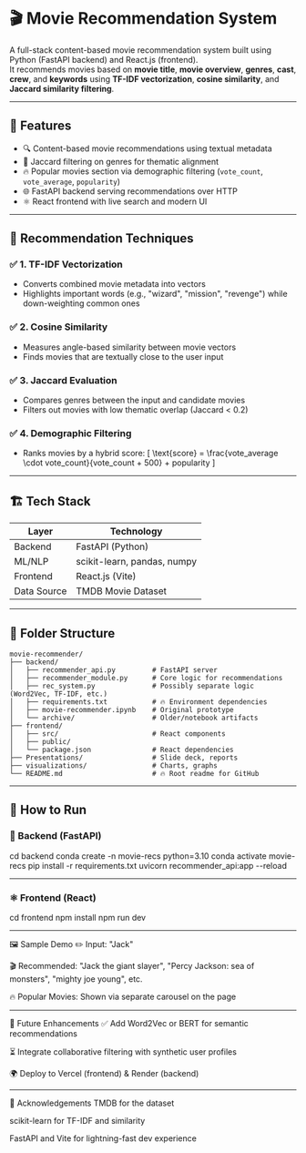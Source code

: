 
# 🎬 Movie Recommendation System

A full-stack content-based movie recommendation system built using Python (FastAPI backend) and React.js (frontend).  
It recommends movies based on **movie title**, **movie overview**, **genres**, **cast**, **crew**, and **keywords** using **TF-IDF vectorization**, **cosine similarity**, and **Jaccard similarity filtering**.

---

## 🚀 Features

- 🔍 Content-based movie recommendations using textual metadata
- 🎯 Jaccard filtering on genres for thematic alignment
- 🔥 Popular movies section via demographic filtering (`vote_count`, `vote_average`, `popularity`)
- 🌐 FastAPI backend serving recommendations over HTTP
- ⚛️ React frontend with live search and modern UI

---

## 🧠 Recommendation Techniques

### ✅ 1. TF-IDF Vectorization
- Converts combined movie metadata into vectors
- Highlights important words (e.g., "wizard", "mission", "revenge") while down-weighting common ones

### ✅ 2. Cosine Similarity
- Measures angle-based similarity between movie vectors
- Finds movies that are textually close to the user input

### ✅ 3. Jaccard Evaluation
- Compares genres between the input and candidate movies
- Filters out movies with low thematic overlap (Jaccard < 0.2)

### ✅ 4. Demographic Filtering
- Ranks movies by a hybrid score:
  \[
  \text{score} = \frac{vote\_average \cdot vote\_count}{vote\_count + 500} + popularity
  \]

---

## 🏗 Tech Stack

| Layer       | Technology        |
|-------------|-------------------|
| Backend     | FastAPI (Python)  |
| ML/NLP      | scikit-learn, pandas, numpy |
| Frontend    | React.js (Vite)   |
| Data Source | TMDB Movie Dataset |

---
## 📁 Folder Structure

```text
movie-recommender/
├── backend/
│   ├── recommender_api.py         # FastAPI server
│   ├── recommender_module.py      # Core logic for recommendations
│   ├── rec_system.py              # Possibly separate logic (Word2Vec, TF-IDF, etc.)
│   ├── requirements.txt           # 🔥 Environment dependencies
│   ├── movie-recommender.ipynb    # Original prototype
│   └── archive/                   # Older/notebook artifacts
├── frontend/
│   ├── src/                       # React components
│   ├── public/
│   └── package.json               # React dependencies
├── Presentations/                 # Slide deck, reports
├── visualizations/                # Charts, graphs
└── README.md                      # 🔥 Root readme for GitHub
```

---
## 🔧 How to Run

### 🐍 Backend (FastAPI)

cd backend
conda create -n movie-recs python=3.10
conda activate movie-recs
pip install -r requirements.txt
uvicorn recommender_api:app --reload

---
### ⚛️ Frontend (React)
cd frontend
npm install
npm run dev

---
🖼 Sample Demo
✏️ Input: "Jack"

🎬 Recommended: "Jack the giant slayer", "Percy Jackson: sea of monsters", "mighty joe young", etc.

🔥 Popular Movies: Shown via separate carousel on the page

---
📌 Future Enhancements
✅ Add Word2Vec or BERT for semantic recommendations

⏳ Integrate collaborative filtering with synthetic user profiles

🌍 Deploy to Vercel (frontend) & Render (backend)

---
🙌 Acknowledgements
TMDB for the dataset

scikit-learn for TF-IDF and similarity

FastAPI and Vite for lightning-fast dev experience
